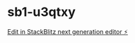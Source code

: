 # sb1-u3qtxy

[Edit in StackBlitz next generation editor ⚡️](https://stackblitz.com/~/github.com/damienaltman42/sb1-u3qtxy)